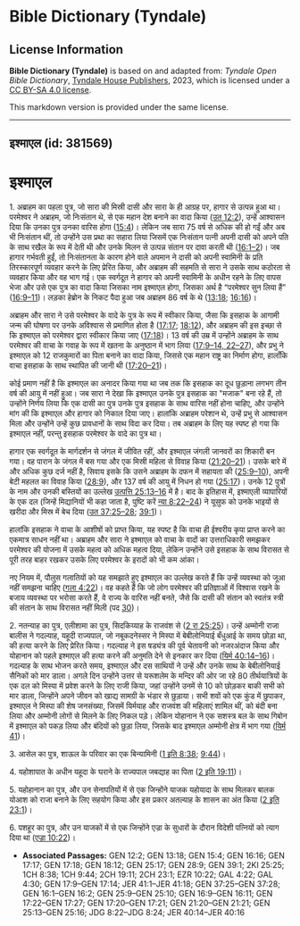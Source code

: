# Bible Dictionary (Tyndale)

## License Information

**Bible Dictionary (Tyndale)** is based on and adapted from: _Tyndale Open Bible Dictionary_, [Tyndale House Publishers](https://tyndaleopenresources.com/), 2023, which is licensed under a [CC BY-SA 4.0 license](https://creativecommons.org/licenses/by-sa/4.0/legalcode.en).

This markdown version is provided under the same license.



--------------------------------

## इश्माएल (id: 381569)

इश्माएल
=======

1\. अब्राहम का पहला पुत्र, जो सारा की मिस्री दासी और सारा के ही आग्रह पर, हागार से उत्पन्न हुआ था। परमेश्वर ने अब्राहम, जो निःसंतान थे, से एक महान देश बनाने का वादा किया ([उत 12:2](https://ref.ly/Gen12:2)), उन्हें आश्वासन दिया कि उनका पुत्र उनका वारिस होगा ([15:4](https://ref.ly/Gen15:4))। लेकिन जब सारा 75 वर्ष से अधिक की हो गईं और अब भी निःसंतान थीं, तो उन्होंने उस प्रथा का सहारा लिया जिसमें एक निःसंतान पत्नी अपनी दासी को अपने पति के साथ रखैल के रूप में देती थी और उनके मिलन से उत्पन्न संतान पर दावा करती थी ([16:1–2](https://ref.ly/Gen16:1-Gen16:2))। जब हागार गर्भवती हुईं, तो निःसंतानता के कारण होने वाले अपमान ने दासी को अपनी स्वामिनी के प्रति तिरस्कारपूर्ण व्यवहार करने के लिए प्रेरित किया, और अब्राहम की सहमति से सारा ने उसके साथ कठोरता से व्यवहार किया और वह भाग गई। एक स्वर्गदूत ने हागार को अपनी स्वामिनी के अधीन रहने के लिए वापस भेजा और उसे एक पुत्र का वादा किया जिसका नाम इश्माएल होगा, जिसका अर्थ है “परमेश्वर सुन लिया हैं” ([16:9–11](https://ref.ly/Gen16:9-Gen16:11))। लड़का हेब्रोन के निकट पैदा हुआ जब अब्राहम 86 वर्ष के थे ([13:18](https://ref.ly/Gen13:18); [16:16](https://ref.ly/Gen16:16))।

अब्राहम और सारा ने उसे परमेश्वर के वादे के पुत्र के रूप में स्वीकार किया, जैसा कि इसहाक के आगामी जन्म की घोषणा पर उनके अविश्वास से प्रमाणित होता है ([17:17](https://ref.ly/Gen17:17); [18:12](https://ref.ly/Gen18:12)), और अब्राहम की इस इच्छा से कि इश्माएल को परमेश्वर द्वारा स्वीकार किया जाए ([17:18](https://ref.ly/Gen17:18))। 13 वर्ष की उम्र में उन्होंने अब्राहम के साथ परमेश्वर की वाचा के गवाह के रूप में खतना के अनुष्ठान में भाग लिया ([17:9–14, 22–27](https://ref.ly/Gen17:9-Gen17:14,Gen17:22-Gen17:27)), और प्रभु ने इश्माएल को 12 राजकुमारों का पिता बनाने का वादा किया, जिससे एक महान राष्ट्र का निर्माण होगा, हालाँकि वाचा इसहाक के साथ स्थापित की जानी थी ([17:20–21](https://ref.ly/Gen17:20-Gen17:21))। 

कोई प्रमाण नहीं है कि इश्माएल का अनादर किया गया था जब तक कि इसहाक का दूध छुड़ाना लगभग तीन वर्ष की आयु में नहीं हुआ। जब सारा ने देखा कि इश्माएल उनके पुत्र इसहाक का "मजाक" बना रहे हैं, तो उन्होंने निर्णय लिया कि एक दासी का पुत्र उनके पुत्र इसहाक के साथ वारिस नहीं होना चाहिए, और उन्होंने मांग की कि इश्माएल और हागार को निकाल दिया जाए। हालांकि अब्राहम परेशान थे, उन्हें प्रभु से आश्वासन मिला और उन्होंने उन्हें कुछ प्रावधानों के साथ विदा कर दिया। तब अब्राहम के लिए यह स्पष्ट हो गया कि इश्माएल नहीं, परन्तु इसहाक परमेश्वर के वादे का पुत्र था।

हागार एक स्वर्गदूत के मार्गदर्शन से जंगल में जीवित रहीं, और इश्माएल जंगली जानवरों का शिकारी बन गया। वह पारान के जंगल में बस गया और एक मिस्री महिला से विवाह किया ([21:20–21](https://ref.ly/Gen21:20-Gen21:21))। उसके बारे में और अधिक कुछ दर्ज नहीं है, सिवाय इसके कि उसने अब्राहम के दफन में सहायता की ([25:9–10](https://ref.ly/Gen25:9-Gen25:10)), अपनी बेटी महलत का विवाह किया ([28:9](https://ref.ly/Gen28:9)), और 137 वर्ष की आयु में निधन हो गया ([25:17](https://ref.ly/Gen25:17))। उनके 12 पुत्रों के नाम और उनकी बस्तियों का उल्लेख [उत्पत्ति 25:13–16](https://ref.ly/Gen25:13-Gen25:16) में है। बाद के इतिहास में, इश्माएली व्यापारियों के एक दल (जिन्हें मिद्यानियों भी कहा जाता है, पुष्टि करें [न्या 8:22–24](https://ref.ly/Judg8:22-Judg8:24)) ने यूसुफ को उनके भाइयों से खरीदा और मिस्र में बेच दिया ([उत 37:25–28](https://ref.ly/Gen37:25-Gen37:28); [39:1](https://ref.ly/Gen39:1))।

हालांकि इसहाक ने वाचा के आशीषों को प्राप्त किया, यह स्पष्ट है कि वाचा ही ईश्वरीय कृपा प्राप्त करने का एकमात्र साधन नहीं था। अब्राहम और सारा ने इश्माएल को वाचा के वादों का उत्तराधिकारी समझकर परमेश्वर की योजना में उसके महत्व को अधिक महत्व दिया, लेकिन उन्होंने उसे इसहाक के साथ विरासत से पूरी तरह बाहर रखकर उसके लिए परमेश्वर के इरादों को भी कम आंका।

नए नियम में, पौलुस गलातियों को यह समझाते हुए इश्माएल का उल्लेख करते हैं कि उन्हें व्यवस्था को जूआ नहीं समझना चाहिए ([गला 4:22](https://ref.ly/Gal4:22))। वह कहते हैं कि जो लोग परमेश्वर की प्रतिज्ञाओं में विश्वास रखने के बजाय व्यवस्था पर भरोसा करते हैं, वे राज्य के वारिस नहीं बनते, जैसे कि दासी की संतान को स्वतंत्र स्त्री की संतान के साथ विरासत नहीं मिली (पद [30](https://ref.ly/Gal4:30))।

2\. नतन्याह का पुत्र, एलीशामा का पुत्र, सिदकिय्याह के राजवंश से ([2 रा 25:25](https://ref.ly/2Kgs25:25))। उन्हें अम्मोनी राजा बालीस ने गदल्याह, यहूदी राज्यपाल, जो नबूकदनेस्सर ने मिस्पा में बेबीलोनियाई बँधुआई के समय छोड़ा था, की हत्या करने के लिए प्रेरित किया। गदल्याह ने इस षड्यंत्र की पूर्व चेतावनी को नजरअंदाज किया और योहानान को पहले इश्माएल की हत्या करने की अनुमति देने से इनकार कर दिया ([यिर्म 40:14–16](https://ref.ly/Jer40:14-Jer40:16))। गदल्याह के साथ भोजन करते समय, इश्माएल और दस साथियों ने उन्हें और उनके साथ के बेबीलोनियाई सैनिकों को मार डाला। अगले दिन उन्होंने उत्तर से यरूशलेम के मन्दिर की ओर जा रहे 80 तीर्थयात्रियों के एक दल को मिस्पा में प्रवेश करने के लिए राजी किया, जहां उन्होंने उनमें से 10 को छोड़कर बाकी सभी को मार डाला, जिन्होंने अपने जीवन को खाद्य सामग्री के भंडार से छुड़ाया। सभी शवों को एक कुंड में छुपाकर, इश्माएल ने मिस्पा की शेष जनसंख्या, जिसमें यिर्मयाह और राजवंश की महिलाएं शामिल थीं, को बंदी बना लिया और अम्मोनी लोगों से मिलने के लिए निकल पड़े। लेकिन योहानान ने एक सशस्त्र बल के साथ गिबोन में इश्माएल को पकड़ लिया और बंदियों को छुड़ा लिया, जिसके बाद इश्माएल अम्मोनी क्षेत्र में भाग गया ([यिर्म 41](https://ref.ly/Jer41:1-Jer41:18))।

3\. आसेल का पुत्र, शाऊल के परिवार का एक बिन्यामिनी ([1 इति 8:38](https://ref.ly/1Chr8:38); [9:44](https://ref.ly/1Chr9:44))।

4\. यहोशापात के अधीन यहूदा के घराने के राज्यपाल जबद्याह का पिता ([2 इति 19:11](https://ref.ly/2Chr19:11))।

5\. यहोहानान का पुत्र, और उन सेनापतियों में से एक जिन्होंने याजक यहोयादा के साथ मिलकर बालक योआश को राजा बनाने के लिए सहयोग किया और इस प्रकार अतल्याह के शासन का अंत किया ([2 इति 23:1](https://ref.ly/2Chr23:1))।

6\. पशहूर का पुत्र, और उन याजकों में से एक जिन्होंने एज्रा के सुधारों के दौरान विदेशी पत्नियों को त्याग दिया था ([एज्रा 10:22](https://ref.ly/Ezra10:22))।

* **Associated Passages:** GEN 12:2; GEN 13:18; GEN 15:4; GEN 16:16; GEN 17:17; GEN 17:18; GEN 18:12; GEN 25:17; GEN 28:9; GEN 39:1; 2KI 25:25; 1CH 8:38; 1CH 9:44; 2CH 19:11; 2CH 23:1; EZR 10:22; GAL 4:22; GAL 4:30; GEN 17:9–GEN 17:14; JER 41:1–JER 41:18; GEN 37:25–GEN 37:28; GEN 16:1–GEN 16:2; GEN 25:9–GEN 25:10; GEN 16:9–GEN 16:11; GEN 17:22–GEN 17:27; GEN 17:20–GEN 17:21; GEN 21:20–GEN 21:21; GEN 25:13–GEN 25:16; JDG 8:22–JDG 8:24; JER 40:14–JER 40:16


